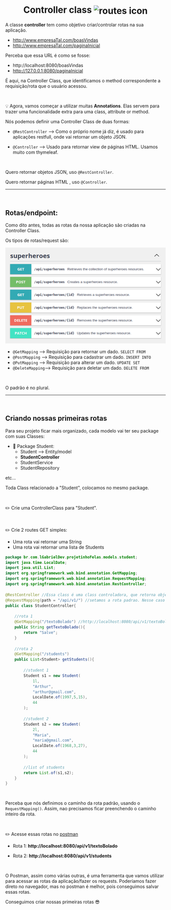 <h1 align="center">
    Controller class <img src="https://cdn-icons-png.flaticon.com/512/2998/2998762.png" alt="routes icon" width="90px" align="center">
</h1>

A classe **controller** tem como objetivo criar/controlar rotas na sua aplicação.

- http://www.empresaTal.com/boasVindas
- http://www.empresaTal.com/paginaInicial

Perceba que essa URL é como se fosse:

- http://localhost:8080/boasVindas
- http://127.0.0.1:8080/paginaInicial



É aqui, na Controller Class, que identificamos o method correspondente a requisição/rota que o usuário acessou.


<br>


💡 Agora, vamos começar a utilizar muitas **Annotations**. Elas servem para trazer uma funcionalidade extra para uma class, attribute or method.

Nós podemos definir uma Controller Class de duas formas:

- `@RestController` --> Como o próprio nome já diz, é usado para aplicações restfull, onde vai retornar um objeto JSON.

- `@Controller` --> Usado para retornar view de páginas HTML. Usamos muito com thymeleaf.

<br>

Quero retornar objetos JSON, uso `@RestController`.

Quero retornar páginas HTML , uso `@Controller`.


<hr>
<br>

## Rotas/endpoint:
Como dito antes, todas as rotas da nossa aplicação são criadas na Controller Class.

Os tipos de rotas/request são:


<img src="../imgs/rest_routes_example.png" alt="restful routes image" width="600px">

<br>

- `@GetMapping` --> Requisição para retornar um dado. `SELECT FROM`
- `@PostMapping` --> Requisição para cadastrar um dado. `INSERT INTO`
- `@PutMapping` --> Requisição para alterar um dado. `UPDATE SET`
- `@DeleteMapping`--> Requisição para deletar um dado. `DELETE FROM`

<br>

O padrão é no plural.

<hr>
<br>


## Criando nossas primeiras rotas

Para seu projeto ficar mais organizado, cada modelo vai ter seu package com suas Classes:

- 📙 Package Student:
    - Student --> Entity/model
    - **StudentController**
    - StudentService
    - StudentRepository

etc...

Toda Class relacionado a "Student", colocamos no mesmo package.

<br>


✏️ Crie uma ControllerClass para "Student".

<br>

✏️ Crie 2 routes GET simples:

- Uma rota vai retornar uma String
- Uma rota vai retornar uma lista de Students

```java
package br.com.lGabrielDev.projetinhoFelas.models.student;
import java.time.LocalDate;
import java.util.List;
import org.springframework.web.bind.annotation.GetMapping;
import org.springframework.web.bind.annotation.RequestMapping;
import org.springframework.web.bind.annotation.RestController;

@RestController //Essa class é uma class controladora, que retorna objetos JSON
@RequestMapping(path = "/api/v1/") //setamos a rota padrao. Nesse caso http://localhost:8080/api/v1/
public class StudentController{

    //rota 1
    @GetMapping("/textoBolado") //http://localhost:8080/api/v1/textoBolado
    public String getTextoBolado(){
        return "Salve";
    }

    //rota 2
    @GetMapping("/students")
    public List<Student> getStudents(){

        //student 1
        Student s1 = new Student(
            1l,
            "Arthur",
            "arthur@gmail.com",
            LocalDate.of(1997,5,15),
            44
        );

        //student 2
        Student s2 = new Student(
            2l,
            "Maria",
            "maria@gmail.com",
            LocalDate.of(1968,3,27),
            44
        );

        //list of students
        return List.of(s1,s2);
    }
}
```

<br>

Perceba que nós definimos o caminho da rota padrão, usando o `RequestMapping()`. Assim, nao precisamos ficar preenchendo o caminho inteiro da rota.


<br>

✏️ Acesse essas rotas no [postman](https://www.postman.com/)

- Rota 1: **http://localhost:8080/api/v1/textoBolado**

- Rota 2: **http://localhost:8080/api/v1/students**

<br>

O Postman, assim como várias outras, é uma ferramenta que vamos utilizar para acessar as rotas da aplicação/fazer os requests. Poderíamos fazer direto no navegador, mas no postman é melhor, pois conseguimos salvar essas rotas.

Conseguimos criar nossas primeiras rotas 😎

